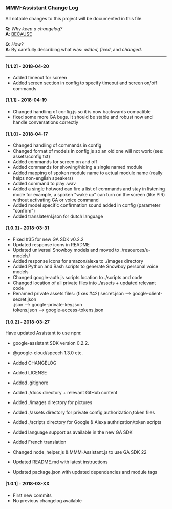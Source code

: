 ### MMM-Assistant Change Log

All notable changes to this project will be documented in this file.

**Q**: *Why keep a changelog?*  
**A**: [BECAUSE](http://keepachangelog.com/en/1.0.0/)

**Q**: *How?*  
**A**: By carefully describing what was: *added, fixed*, and *changed*.

---

#### [1.1.2] - 2018-04-20

- Added timeout for screen
- Added screen section in config to specify timeout and screen on/off commands

#### [1.1.1] - 2018-04-19

- Changed handling of config.js so it is now backwards compatible
- fixed some more GA bugs. It should be stable and robust now and handle conversations correctly

#### [1.1.0] - 2018-04-17

- Changed handling of commands in config
- Changed format of models in config.js so an old one will not work (see: assets/config.txt)
- Added commands for screen on and off
- Added commands for showing/hiding a single named module
- Added mapping of spoken module name to actual module name (really helps non-english speakers)
- Added command to play .wav
- Added a single hotword can fire a list of commands and stay in listening mode
  for example, a spoken "wake up" can turn on the screen (like PIR) without activating GA or voice command
- Added model specific confirmation sound added in config (parameter "confirm")
- Added translate/nl.json for dutch language


#### [1.0.3] - 2018-03-31

- Fixed #35 for new GA SDK v0.2.2
- Updated response icons in README
- Updated universal Snowboy models and moved to ./resources/u-models/
- Added response icons for amazon/alexa to ./images directory
- Added Python and Bash scripts to generate Snowboy personal voice models
- Changed google-auth.js scripts location to ./scripts and code
- Changed location of all private files into ./assets + updated relevant code
- Renamed private assets files:  (fixes #42)
    secret.json       --> google-client-secret.json  
    <downloaded>.json --> google-private-key.json  
    tokens.json       --> google-access-tokens.json


#### [1.0.2] - 2018-03-27

Have updated Assistant to use npm:
- google-assistant SDK version 0.2.2.
- @google-cloud/speech  1.3.0
etc.

- Added CHANGELOG
- Added LICENSE
- Added .gitignore
- Added ./docs directory + relevant GitHub content
- Added ./images directory for pictures
- Added ./assets directory for private config,authorization,token files
- Added ./scripts directory for Google & Alexa authrization/token scripts
- Added language support as available in the new GA SDK
- Added French translation
- Changed node_helper.js & MMM-Assistant.js to use GA SDK 22
- Updated README.md with latest instructions
- Updated package.json with updated dependencies and module tags


#### [1.0.1] - 2018-03-XX

- First new commits
- No previous changelog available 
